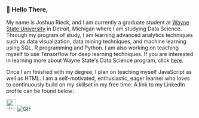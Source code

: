 ### 👋 Hello There,


My name is Joshua Rieck, and I am currently a graduate student at [Wayne State University](https://wayne.edu/) in Detroit, Michigan where I am studying Data Science. Through my program of study, I am learning advanced analytics techniques such as data visualization, data mining techniques, and machine learning using SQL, R programming and Python. I am also working on teaching myself to use Tensorflow for deep learning techniques. If you are interested in learning more about Wayne State's Data Science program, click [here](https://engineering.wayne.edu/data-science-program).

Once I am finished with my degree, I plan on teaching myself JavaScript as well as HTML. I am a self-motivated, enthusiastic, eager learner who loves to continuously build on my skillset in my free time. A link to my LinkedIn profile can be found below:

<a href="https://www.linkedin.com/in/joshuarieck6794/">
  <img align="left" alt="Josh's LinkedIN" width="26px" src="https://raw.githubusercontent.com/peterthehan/peterthehan/master/assets/linkedin.svg" />
</a>

<br />


<img align="center" alt="GIF" src="https://github.com/jmrieck17/jmrieck17/blob/main/galaxyswirl.gif?raw=true" />

<!---
jmrieck17/jmrieck17 is a ✨ special ✨ repository because its `README.md` (this file) appears on your GitHub profile.
You can click the Preview link to take a look at your changes.
--->
